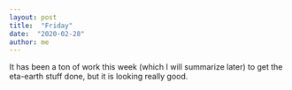 ```yaml
---
layout: post
title:  "Friday"
date:  "2020-02-28"
author: me
---
```


It has been a ton of work this week (which I will summarize later) to get the eta-earth stuff done, but it is looking really good.

<!--more-->


